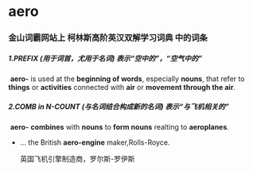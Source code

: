 # aero

### 金山词霸网站上 柯林斯高阶英汉双解学习词典 中的词条

##### 1.PREFIX (用于词首，尤用于名词)  表示“空中的”，“空气中的”

​	**aero-** is used at the **beginning of words**, especially **nouns**, that refer to **things** or **activities** connected with **air** or **movement through the air**.

##### 2.COMB in N-COUNT (与名词结合构成新的名词) 表示“与飞机相关的”

​	**aero-** **combines** with **nouns** to **form nouns** realting to **aeroplanes**.

- ... the British **aero-engine** maker,Rolls-Royce.

  英国飞机引擎制造商，罗尔斯-罗伊斯